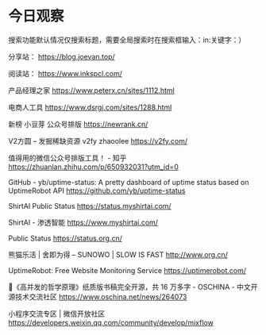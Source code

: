 # 今日观察

搜索功能默认情况仅搜索标题，需要全局搜索时在搜索框输入：in:关键字：）  

分享站： https://blog.joevan.top/  

阅读站： https://www.inkspcl.com/  

产品经理之家  https://www.peterx.cn/sites/1112.html    

电商人工具  https://www.dsrgj.com/sites/1288.html    

新榜 小豆芽 公众号排版  https://newrank.cn/    

V2方圆 – 发掘稀缺资源 v2fy zhaoolee  https://v2fy.com/  

值得用的微信公众号排版工具！ - 知乎  https://zhuanlan.zhihu.com/p/650932031?utm_id=0  

GitHub - yb/uptime-status: A pretty dashboard of uptime status based on UptimeRobot API  https://github.com/yb/uptime-status  

ShirtAI Public Status  https://status.myshirtai.com/  

ShirtAI - 渗透智能  https://www.myshirtai.com/  

Public Status  https://status.org.cn/  

熊猫乐活 | 舍即为得 – SUNOWO | SLOW IS FAST  http://www.org.cn/  

UptimeRobot: Free Website Monitoring Service  https://uptimerobot.com/  

📙《高并发的哲学原理》纸质版书稿完全开源，共 16 万多字 - OSCHINA - 中文开源技术交流社区  https://www.oschina.net/news/264073  

小程序交流专区 | 微信开放社区  https://developers.weixin.qq.com/community/develop/mixflow  
